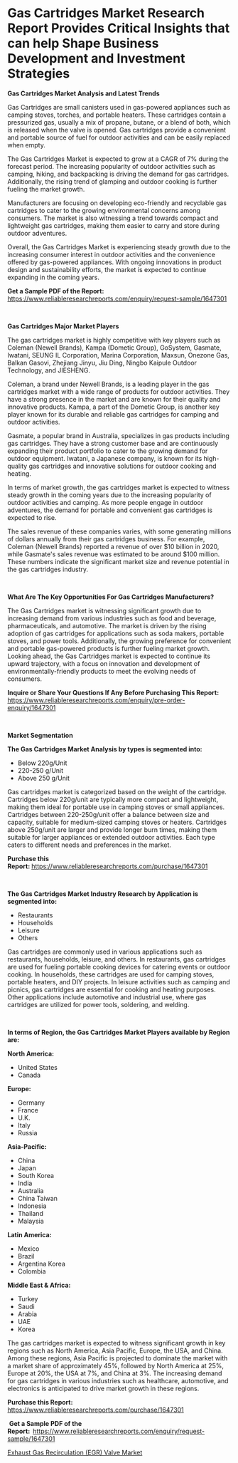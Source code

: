<p><h1>Gas Cartridges Market Research Report Provides Critical Insights that can help Shape Business Development and Investment Strategies</h1></p><p><strong>Gas Cartridges Market Analysis and Latest Trends</strong></p>
<p><p>Gas Cartridges are small canisters used in gas-powered appliances such as camping stoves, torches, and portable heaters. These cartridges contain a pressurized gas, usually a mix of propane, butane, or a blend of both, which is released when the valve is opened. Gas cartridges provide a convenient and portable source of fuel for outdoor activities and can be easily replaced when empty.</p><p>The Gas Cartridges Market is expected to grow at a CAGR of 7% during the forecast period. The increasing popularity of outdoor activities such as camping, hiking, and backpacking is driving the demand for gas cartridges. Additionally, the rising trend of glamping and outdoor cooking is further fueling the market growth.</p><p>Manufacturers are focusing on developing eco-friendly and recyclable gas cartridges to cater to the growing environmental concerns among consumers. The market is also witnessing a trend towards compact and lightweight gas cartridges, making them easier to carry and store during outdoor adventures.</p><p>Overall, the Gas Cartridges Market is experiencing steady growth due to the increasing consumer interest in outdoor activities and the convenience offered by gas-powered appliances. With ongoing innovations in product design and sustainability efforts, the market is expected to continue expanding in the coming years.</p></p>
<p><strong>Get a Sample PDF of the Report:&nbsp;</strong> <a href="https://www.reliableresearchreports.com/enquiry/request-sample/1647301">https://www.reliableresearchreports.com/enquiry/request-sample/1647301</a></p>
<p>&nbsp;</p>
<p><strong>Gas Cartridges Major Market Players</strong></p>
<p><p>The gas cartridges market is highly competitive with key players such as Coleman (Newell Brands), Kampa (Dometic Group), GoSystem, Gasmate, Iwatani, SEUNG IL Corporation, Marina Corporation, Maxsun, Onezone Gas, Balkan Gasovi, Zhejiang Jinyu, Jiu Ding, Ningbo Kaipule Outdoor Technology, and JIESHENG.</p><p>Coleman, a brand under Newell Brands, is a leading player in the gas cartridges market with a wide range of products for outdoor activities. They have a strong presence in the market and are known for their quality and innovative products. Kampa, a part of the Dometic Group, is another key player known for its durable and reliable gas cartridges for camping and outdoor activities.</p><p>Gasmate, a popular brand in Australia, specializes in gas products including gas cartridges. They have a strong customer base and are continuously expanding their product portfolio to cater to the growing demand for outdoor equipment. Iwatani, a Japanese company, is known for its high-quality gas cartridges and innovative solutions for outdoor cooking and heating.</p><p>In terms of market growth, the gas cartridges market is expected to witness steady growth in the coming years due to the increasing popularity of outdoor activities and camping. As more people engage in outdoor adventures, the demand for portable and convenient gas cartridges is expected to rise.</p><p>The sales revenue of these companies varies, with some generating millions of dollars annually from their gas cartridges business. For example, Coleman (Newell Brands) reported a revenue of over $10 billion in 2020, while Gasmate's sales revenue was estimated to be around $100 million. These numbers indicate the significant market size and revenue potential in the gas cartridges industry.</p></p>
<p>&nbsp;</p>
<p><strong>What Are The Key Opportunities For Gas Cartridges Manufacturers?</strong></p>
<p><p>The Gas Cartridges market is witnessing significant growth due to increasing demand from various industries such as food and beverage, pharmaceuticals, and automotive. The market is driven by the rising adoption of gas cartridges for applications such as soda makers, portable stoves, and power tools. Additionally, the growing preference for convenient and portable gas-powered products is further fueling market growth. Looking ahead, the Gas Cartridges market is expected to continue its upward trajectory, with a focus on innovation and development of environmentally-friendly products to meet the evolving needs of consumers.</p></p>
<p><strong>Inquire or Share Your Questions If Any Before Purchasing This Report:</strong> <a href="https://www.reliableresearchreports.com/enquiry/pre-order-enquiry/1647301">https://www.reliableresearchreports.com/enquiry/pre-order-enquiry/1647301</a></p>
<p>&nbsp;</p>
<p><strong>Market Segmentation</strong></p>
<p><strong>The Gas Cartridges Market Analysis by types is segmented into:</strong></p>
<p><ul><li>Below 220g/Unit</li><li>220-250 g/Unit</li><li>Above 250 g/Unit</li></ul></p>
<p><p>Gas cartridges market is categorized based on the weight of the cartridge. Cartridges below 220g/unit are typically more compact and lightweight, making them ideal for portable use in camping stoves or small appliances. Cartridges between 220-250g/unit offer a balance between size and capacity, suitable for medium-sized camping stoves or heaters. Cartridges above 250g/unit are larger and provide longer burn times, making them suitable for larger appliances or extended outdoor activities. Each type caters to different needs and preferences in the market.</p></p>
<p><strong>Purchase this Report:&nbsp;</strong><a href="https://www.reliableresearchreports.com/purchase/1647301">https://www.reliableresearchreports.com/purchase/1647301</a></p>
<p>&nbsp;</p>
<p><strong>The Gas Cartridges Market Industry Research by Application is segmented into:</strong></p>
<p><ul><li>Restaurants</li><li>Households</li><li>Leisure</li><li>Others</li></ul></p>
<p><p>Gas cartridges are commonly used in various applications such as restaurants, households, leisure, and others. In restaurants, gas cartridges are used for fueling portable cooking devices for catering events or outdoor cooking. In households, these cartridges are used for camping stoves, portable heaters, and DIY projects. In leisure activities such as camping and picnics, gas cartridges are essential for cooking and heating purposes. Other applications include automotive and industrial use, where gas cartridges are utilized for power tools, soldering, and welding.</p></p>
<p>&nbsp;</p>
<p><strong>In terms of Region, the Gas Cartridges Market Players available by Region are:</strong></p>
<p>
    <p> <strong> North America: </strong>
        <ul>
            <li>United States</li>
            <li>Canada</li>
        </ul>
        </p> 
    <p> <strong> Europe: </strong>
        <ul>
            <li>Germany</li>
            <li>France</li>
            <li>U.K.</li>
            <li>Italy</li>
            <li>Russia</li>
        </ul>
        </p> 
    <p> <strong> Asia-Pacific: </strong>
        <ul>
            <li>China</li>
            <li>Japan</li>
            <li>South Korea</li>
            <li>India</li>
            <li>Australia</li>
            <li>China Taiwan</li>
            <li>Indonesia</li>
            <li>Thailand</li>
            <li>Malaysia</li>
        </ul>
        </p> 
    <p> <strong> Latin America: </strong>
        <ul>
            <li>Mexico</li>
            <li>Brazil</li>
            <li>Argentina Korea</li>
            <li>Colombia</li>
        </ul>
        </p> 
    <p> <strong> Middle East & Africa: </strong>
        <ul>
            <li>Turkey</li>
            <li>Saudi</li>
            <li>Arabia</li>
            <li>UAE</li>
            <li>Korea</li>
        </ul>
    </p>
    </p>
<p><p>The gas cartridges market is expected to witness significant growth in key regions such as North America, Asia Pacific, Europe, the USA, and China. Among these regions, Asia Pacific is projected to dominate the market with a market share of approximately 45%, followed by North America at 25%, Europe at 20%, the USA at 7%, and China at 3%. The increasing demand for gas cartridges in various industries such as healthcare, automotive, and electronics is anticipated to drive market growth in these regions.</p></p>
<p><strong>Purchase this Report: </strong><a href="https://www.reliableresearchreports.com/purchase/1647301">https://www.reliableresearchreports.com/purchase/1647301</a></p>
<p>&nbsp;<strong>Get a Sample PDF of the Report:&nbsp;&nbsp;</strong><a href="https://www.reliableresearchreports.com/enquiry/request-sample/1647301">https://www.reliableresearchreports.com/enquiry/request-sample/1647301</a></p>
<p><strong></strong></p>
<p><p><a href="https://simplistic-meeting-7ee.notion.site/Global-Exhaust-Gas-Recirculation-EGR-Valve-Market-by-Types-Applications-and-Major-Players-with--7896b20ad2d7420ebfe999744f6298a9">Exhaust Gas Recirculation (EGR) Valve Market</a></p></p>